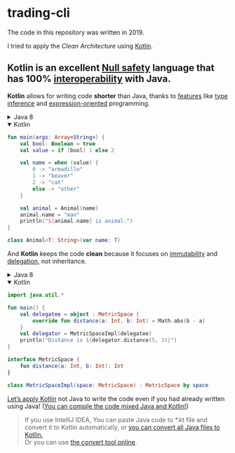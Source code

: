 # trading-cli

The code in this repository was written in 2019.

I tried to apply the _Clean Architecture_ using [Kotlin](https://kotlinlang.org/docs/comparison-to-java.html).

## Kotlin is an excellent [Null safety](https://kotlinlang.org/docs/null-safety.html#nullable-types-and-non-nullable-types) language that has 100% [interoperability](https://kotlinlang.org/docs/java-to-kotlin-interop.html) with Java.

**Kotlin** allows for writing code **shorter** than Java, thanks to [features](https://kotlinlang.org/docs/idioms.html) like [type inference](https://kotlinlang.org/docs/basic-syntax.html#variables) and [expression-oriented](https://kotlinlang.org/docs/control-flow.html) programming.

<details>
<summary>Java 8</summary>

```Java
class Playground {
    public static void main(String[ ] args) {
        boolean bool = true;
        int value = bool ? 1 : 2;
        String name;
        switch (value) {
            case 0:
                name = "armadillo";
                break;
            case 1:
                name = "beaver";
                break;
            case 2:
                name = "cat";
                break;
            default:
                name = "other";
        }
        Animal<String> animal = new Animal<String>(name);
        animal.setName("man");
        System.out.println(animal.getName() + " is animal.");
    }
}

class Animal<T extends String>{
    private T name;

    Animal(T name){
        this.name=name;
    }

    public T getName(){
        return name;
    }

    public void setName(T name){
        this.name = name;
    }
}
```

</details>

<details open>
<summary>Kotlin</summary>

```Kotlin
fun main(args: Array<String>) {
    val bool: Boolean = true
    val value = if (bool) 1 else 2

    val name = when (value) {
        0 -> "armadillo"
        1 -> "beaver"
        2 -> "cat"
        else -> "other"
    }

    val animal = Animal(name)
    animal.name = "man"
    println("${animal.name} is animal.")
}

class Animal<T: String>(var name: T)
```

</details>

And **Kotlin** keeps the code **clean** because it focuses on [immutability](https://kotlinlang.org/docs/coding-conventions.html#immutability) and [delegation](https://kotlinlang.org/docs/delegation.html), not inheritance.

<details>
<summary>Java 8</summary>

```Java
class Playground {
    public static void main(String[] args) {
        MetricSpace delegatee = new MetricSpace(){
            @Override
            public int distance(int a,int b){
                return Math.abs(b-a);
            }
        };
        MetricSpace delegator = new MetricSpaceImpl(delegatee);
        System.out.println("Distance is " + delegator.distance(5,3));
    }
}

interface MetricSpace{
    int distance(int a,int b);
}

class MetricSpaceImpl implements MetricSpace{
    private MetricSpace space;
    MetricSpaceImpl(MetricSpace space){
        this.space=space;
    }
    public int distance(int a,int b){
        return space.distance(a,b);
    }
}
```

</details>

<details open>
<summary>Kotlin</summary>

```Kotlin
import java.util.*

fun main() {
    val delegatee = object : MetricSpace {
        override fun distance(a: Int, b: Int) = Math.abs(b - a)
    }
    val delegator = MetricSpaceImpl(delegatee)
    println("Distance is ${delegator.distance(5, 3)}")
}

interface MetricSpace {
    fun distance(a: Int, b: Int): Int
}

class MetricSpaceImpl(space: MetricSpace) : MetricSpace by space
```

</details>

[Let’s apply Kotlin](https://kotlinlang.org/docs/server-overview.html#frameworks-for-server-side-development-with-kotlin) not Java to write the code even if you had already written using Java! ([You can compile the code mixed Java and Kotlin!](https://kotlinlang.org/docs/java-interop.html))

> If you use IntelliJ IDEA, You can paste Java code to \*.kt file and convert it to Kotlin automatically, or [you can convert all Java files to Kotlin.](https://www.jetbrains.com/help/idea/get-started-with-kotlin.html#ab15d972)  
> Or you can use [the convert tool online](https://www.javainuse.com/java2kot).
